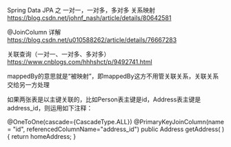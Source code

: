 Spring Data JPA 之 一对一，一对多，多对多 关系映射
https://blog.csdn.net/johnf_nash/article/details/80642581


@JoinColumn 详解
https://blog.csdn.net/u010588262/article/details/76667283


关联查询（一对一、一对多、多对多）
https://www.cnblogs.com/hhhshct/p/9492741.html







mappedBy的意思就是“被映射”，即mappedBy这方不用管关联关系，关联关系交给另一方处理

如果两张表是以主键关联的，比如Person表主键是id，Address表主键是address_id，则运用如下注释：

@OneToOne(cascade={CascadeType.ALL})
@PrimaryKeyJoinColumn(name = "id", referencedColumnName="address_id") 
public Address getAddress( ) {
      return homeAddress;
}